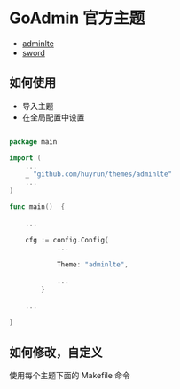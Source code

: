 # GoAdmin 官方主题

- [adminlte](https://github.com/huyrun/themes/tree/master/adminlte)
- [sword](https://github.com/huyrun/themes/tree/master/sword)

## 如何使用

- 导入主题
- 在全局配置中设置

```go

package main

import (
	...
	_ "github.com/huyrun/themes/adminlte"
	...
)

func main()  {
	
	...
	
	cfg := config.Config{
    		...
    		
    		Theme: "adminlte",
    		
    		...
    	}
	
	...
 
}

```

## 如何修改，自定义

使用每个主题下面的 Makefile 命令